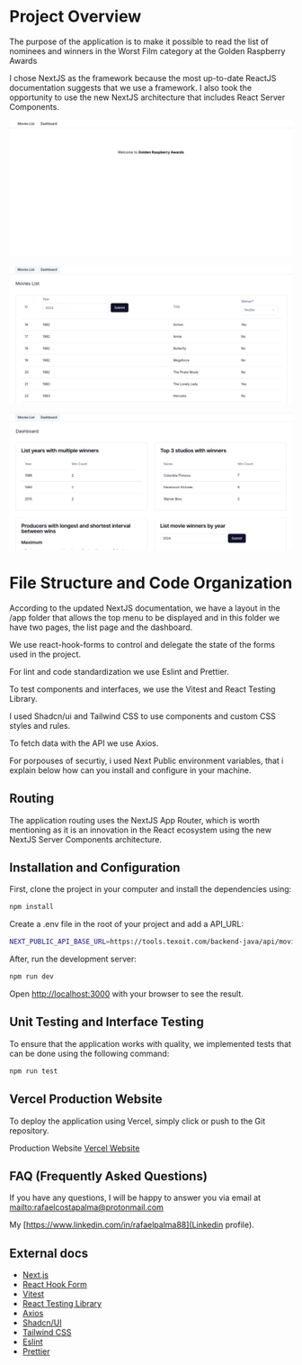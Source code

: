 # Project Overview

The purpose of the application is to make it possible to read the list of nominees and winners
in the Worst Film category at the Golden Raspberry Awards

I chose NextJS as the framework because the most up-to-date ReactJS documentation suggests that we use a framework. I also took the opportunity to use the new NextJS architecture that includes React Server Components.

![Welcome screen](assets/screen1.png)

![Movies list screen](assets/screen2.png)

![Dashboard screen](assets/screen3.png)

# File Structure and Code Organization

According to the updated NextJS documentation, we have a layout in the /app folder that allows the top menu to be displayed and in this folder we have two pages, the list page and the dashboard.

We use react-hook-forms to control and delegate the state of the forms used in the project.

For lint and code standardization we use Eslint and Prettier.

To test components and interfaces, we use the Vitest and React Testing Library.

I used Shadcn/ui and Tailwind CSS to use components and custom CSS styles and rules.

To fetch data with the API we use Axios.

For porpouses of securtiy, i used Next Public environment variables, that i explain below how can you install and configure in your machine.

## Routing

The application routing uses the NextJS App Router, which is worth mentioning as it is an innovation in the React ecosystem using the new NextJS Server Components architecture.

## Installation and Configuration

First, clone the project in your computer and install the dependencies using:

```bash
npm install
```

Create a .env file in the root of your project and add a API_URL:

```bash
NEXT_PUBLIC_API_BASE_URL=https://tools.texoit.com/backend-java/api/movies
```

After, run the development server:

```bash
npm run dev
```

Open [http://localhost:3000](http://localhost:3000) with your browser to see the result.

## Unit Testing and Interface Testing

To ensure that the application works with quality, we implemented tests that can be done using the following command:

```bash
npm run test
```

## Vercel Production Website

To deploy the application using Vercel, simply click or push to the Git repository.

Production Website [Vercel Website](test-golden-raspberry-awards.vercel.app)

## FAQ (Frequently Asked Questions)

If you have any questions, I will be happy to answer you via email at [mailto:rafaelcostapalma@protonmail.com](rafaelcostapalma@protonmail.com)

My [https://www.linkedin.com/in/rafaelpalma88](Linkedin profile).

## External docs

- [Next.js](https://nextjs.org/docs)
- [React Hook Form](https://nextjs.org/docs)
- [Vitest](https://vitest.dev/guide/)
- [React Testing Library](https://nextjs.org/docs)
- [Axios](https://nextjs.org/docs)
- [Shadcn/UI](https://nextjs.org/docs)
- [Tailwind CSS](https://nextjs.org/docs)
- [Eslint](https://nextjs.org/docs)
- [Prettier](https://nextjs.org/docs)

